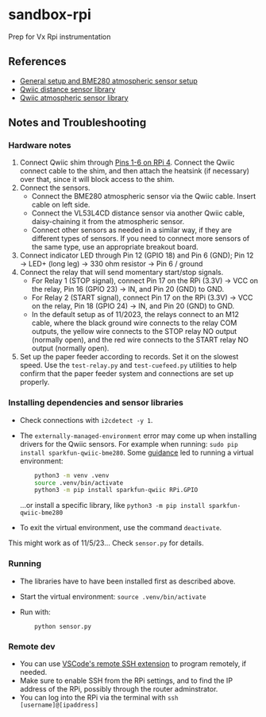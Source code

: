 # sandbox-rpi
Prep for Vx Rpi instrumentation

## References
* [General setup and BME280 atmospheric sensor setup](https://learn.sparkfun.com/tutorials/introduction-to-the-raspberry-pi-gpio-and-physical-computing?_gl=1*190akoj*_ga*MTUxODQ3NjE5OC4xNjk5MTI2Njc5*_ga_T369JS7J9N*MTY5OTEzNzUwMS4yLjEuMTY5OTEzODI1MS42MC4wLjA.&_ga=2.259974664.362080396.1699126679-1518476198.1699126679)
* [Qwiic distance sensor library](https://github.com/sparkfun/Qwiic_VL53L1X_Py)
* [Qwiic atmospheric sensor library](https://github.com/sparkfun/Qwiic_BME280_Py)


## Notes and Troubleshooting

### Hardware notes

1. Connect Qwiic shim through [Pins 1-6 on RPi 4](https://pinout.xyz/).  Connect the Qwiic connect cable to the shim, and then attach the heatsink (if necessary) over that, since it will block access to the shim.  
2. Connect the sensors.
	* Connect the BME280 atmospheric sensor via the Qwiic cable.  Insert cable on left side.  
	* Connect the VL53L4CD distance sensor via another Qwiic cable, daisy-chaining it from the atmospheric sensor.
	* Connect other sensors as needed in a similar way, if they are different types of sensors.  If you need to connect more sensors of the same type, use an appropriate breakout board.
3. Connect indicator LED through Pin 12 (GPIO 18) and Pin 6 (GND); Pin 12 &rarr; LED+ (long leg) &rarr; 330 ohm resistor &rarr; Pin 6 / ground
4. Connect the relay that will send momentary start/stop signals.  
	* For Relay 1 (STOP signal), connect Pin 17 on the RPi (3.3V) &rarr; VCC on the relay, Pin 16 (GPIO 23) &rarr; IN, and Pin 20 (GND) to GND.
	* For Relay 2 (START signal), connect Pin 17 on the RPi (3.3V) &rarr; VCC on the relay, Pin 18 (GPIO 24) &rarr; IN, and Pin 20 (GND) to GND.
	* In the default setup as of 11/2023, the relays connect to an M12 cable, where the black ground wire connects to the relay COM outputs, the yellow wire connects to the STOP relay NO output (normally open), and the red wire connects to the START relay NO output (normally open).   
5. Set up the paper feeder according to records.  Set it on the slowest speed. Use the `test-relay.py` and `test-cuefeed.py` utilities to help confirm that the paper feeder system and connections are set up properly.


### Installing dependencies and sensor libraries

* Check connections with `i2cdetect -y 1`.

* The `externally-managed-environment` error may come up when installing drivers for the Qwiic sensors.  For example when running: `sudo pip install sparkfun-qwiic-bme280`.  Some [guidance](https://stackoverflow.com/questions/75602063/pip-install-r-requirements-txt-is-failing-this-environment-is-externally-mana/75696359#75696359) led to running a virtual environment:

    ```bash
        python3 -m venv .venv
        source .venv/bin/activate
        python3 -m pip install sparkfun-qwiic RPi.GPIO
    ```

    ...or install a specific library, like `python3 -m pip install sparkfun-qwiic-bme280`

* To exit the virtual environment, use the command `deactivate`.

This might work as of 11/5/23... Check `sensor.py` for details.

### Running

* The libraries have to have been installed first as described above.
* Start the virtual environment: `source .venv/bin/activate`
* Run with:

    ```shell
        python sensor.py
    ```


### Remote dev

* You can use [VSCode's remote SSH extension](https://www.raspberrypi.com/news/coding-on-raspberry-pi-remotely-with-visual-studio-code/) to program remotely, if needed.
* Make sure to enable SSH from the RPi settings, and to find the IP address of the RPi, possibly through the router adminstrator.
* You can log into the RPi via the terminal with `ssh [username]@[ipaddress]`
